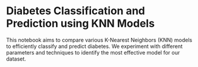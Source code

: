 # Diabetes Classification and Prediction using KNN Models

This notebook aims to compare various K-Nearest Neighbors (KNN) models to efficiently classify and predict diabetes. We experiment with different parameters and techniques to identify the most effective model for our dataset.
